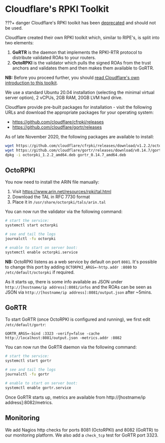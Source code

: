 
# Cloudflare's RPKI Toolkit

???+ danger
    Cloudflare's RPKI toolkit has been [deprecated](https://github.com/cloudflare/cfrpki/commit/932c7596bb6f8ce2e0dadd7930e19ddef1beab0e) and should not be used. 


Cloudflare created their own RPKI toolkit which, similar to RIPE's, is split into two elements:

1. **GoRTR** is the daemon that implements the RPKI-RTR protocol to distribute validated ROAs to your routers.
2. **OctoRPKI** is the validator which pulls the signed ROAs from the trust anchors and validates them and then makes them available to GoRTR.

**NB:** Before you proceed further, you should [read Cloudflare's own introduction to this toolkit](https://blog.cloudflare.com/cloudflares-rpki-toolkit/).

We use a standard Ubuntu 20.04 installation (selecting the minimal virtual server option), 2 vCPUs, 2GB RAM, 20GB LVM hard drive.

Cloudflare provide pre-built packages for installation - visit the following URLs and download the appropriate packages for your operating system:

* https://github.com/cloudflare/cfrpki/releases
* https://github.com/cloudflare/gortr/releases

As of late November 2020, the following packages are available to install:

```sh
wget https://github.com/cloudflare/cfrpki/releases/download/v1.2.2/octorpki_1.2.2_amd64.deb
wget https://github.com/cloudflare/gortr/releases/download/v0.14.7/gortr_0.14.7_amd64.deb
dpkg -i octorpki_1.2.2_amd64.deb gortr_0.14.7_amd64.deb
```


## OctoRPKI

You now need to install the ARIN file manually:

1. Visit https://www.arin.net/resources/rpki/tal.html
2. Download the TAL in RFC 7730 format
3. Place it in `/usr/share/octorpki/tals/arin.tal`


You can now run the validator via the following command:

```sh
# start the service:
systemctl start octorpki

# see and tail the logs
journalctl -fu octorpki

# enable to start on server boot:
systemctl enable octorpki.service
```

**NB:** OctoRPKI listens as a web service by default on port `8081`. It's possible to change this port by adding `OCTORPKI_ARGS=-http.addr :8080` to `/etc/default/octorpki` if required.

As it starts up, there is some info available as JSON under `http://[hostname/ip address]:8081/infos` and the ROAs can be seen as JSON via `http://[hostname/ip address]:8081/output.json` after ~5mins.



## GoRTR

To start GoRTR (once OctoRPKI is configured and running), we first edit `/etc/default/gortr`:

```
GORTR_ARGS=-bind :3323 -verify=false -cache http://localhost:8081/output.json -metrics.addr :8082
```

You can now run the GoRTR daemon via the following command:

```sh
# start the service:
systemctl start gortr

# see and tail the logs
journalctl -fu gortr

# enable to start on server boot:
systemctl enable gortr.service
```


Once GoRTR starts up, metrics are available from http://[hostname/ip address]:8082/metrics.



## Monitoring

We add Nagios http checks for ports 8081 (OctoRPKI) and 8082 (GoRTR) to our monitoring platform. We also add a `check_tcp` test for GoRTR port 3323.
